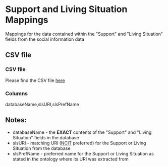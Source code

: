 # Support and Living Situation Mappings

Mappings for the data contained within the "Support" and "Living Situation" fields from the social information data 

## CSV file 

### CSV file
Please find the CSV file [here](../csv/supportAndLivingSituation_mappings.csv)

### Columns

databaseName,slsURI,slsPrefName


## Notes:
  * databaseName - the **EXACT** contents of the "Support" and "Living Situation" fields in the database
  * slsURI - matching URI ([NCIT](http://www.ontobee.org/ontology/NCIT) preferred) for the Support or Living Situation from the database
  * slsPrefName - preferred name for the Support or Living Situation as stated in the ontology where its URI was extracted from
  